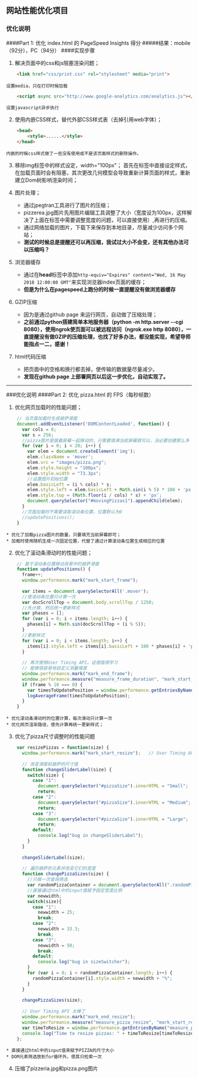 ## 网站性能优化项目

### 优化说明

####Part 1: 优化 index.html 的 PageSpeed Insights 得分
#####结果：mobile（92分），PC（94分）
####实现步骤
1. 解决页面中的css和js阻塞渲染问题；
```html 
	<link href="css/print.css" rel="stylesheet" media="print">        
```
	设置media，只在打印时候加载
```html
	<script async src="http://www.google-analytics.com/analytics.js"></script>
```
	设置javascript异步执行

2. 使用内嵌CSS样式，替代外部CSS样式表（去掉引用web字体）；
```html
	<head>
		<style>......</style>
	</head>
```
	内嵌的时候css样式做了一些没有使用或不是该页面样式的删除操作。

3. 移除img标签中的样式设定，width="100px"；
	首先在标签中直接设定样式，在加载页面时会有阻塞，其次更改几何模型会导致重新计算页面的样式，重新建立Dom树影响渲染时间；

4. 图片处理；
	* 通过jpegtran工具进行了图片的压缩；
	* pizzerea.jpg图片先用图片编辑工具调整了大小（宽度设为100px，这样解决了上面在标签中需要调整宽度的问题，可以直接使用）,再进行的压缩。
	* 通过网络加载的图片，下载下来保存到本地目录，尽量减少访问多个网站；
	* **测试的时候总是提醒还可以再压缩，我试过大小不会变，还有其他办法可以压缩吗？**

5. 浏览器缓存
	* 通过在**head**标签中添加```http-equiv="Expires" content="Wed, 16 May 2018 12:00:00 GMT"```来实现浏览器index页面的缓存；
	* **但是为什么在pagespeed上跑分的时候一直提醒没有做浏览器缓存**
6. GZIP压缩
	* 因为是通过github page 来运行网页，自动做了压缩处理；
	* **之前通过python搭建简单本地服务器（python -m http.server --cgi 8080），使用ngrok使页面可以被远程访问（ngrok.exe http 8080），一直提醒没有做GZIP的压缩处理，也找了好多办法，都没能实现，希望导师能指点一二，感谢！**
7. html代码压缩
	* 把页面中的空格和换行都去掉，使传输的数据量尽量减少。
	* **发现在github page 上部署网页以后这一步优化，自动实现了。**

----

###优化说明
####Part 2: 优化 pizza.html 的 FPS（每秒帧数）

1. 优化网页加载时的性能问题；
```javascript
	// 当页面加载时生成披萨滑窗
	document.addEventListener('DOMContentLoaded', function() {
	  var cols = 8;
	  var s = 256;
	  //pizza图片是跟着屏幕一起移动的，只需要填满当前屏幕就可以，没必要创建那么多
	  for (var i = 0; i < 20; i++) {
	    var elem = document.createElement('img');
	    elem.className = 'mover';
	    elem.src = "images/pizza.png";
	    elem.style.height = "100px";
	    elem.style.width = "73.3px";
	    //设置图片初始位置
	    elem.basicLeft = (i % cols) * s;
	    elem.style.left = elem.basicLeft + Math.sin(i % 5) * 100 + 'px';
	    elem.style.top = (Math.floor(i / cols) * s) + 'px';
	    document.querySelector("#movingPizzas1").appendChild(elem);
	  }
	  //页面加载时不需要读取滚动条位置，位置默认为0
	  //updatePositions();
	}
```
	* 优化了加载pizza图片的数量，只要填充当前屏幕即可；
	* 加载时使用随机生成一次固定位置，代替了通过计算滚动条位置生成相应的位置
2. 优化了滚动条滑动时的性能问题；
```javascript
	// 基于滚动条位置移动背景中的披萨滑窗
	function updatePositions() {
	  frame++;
	  window.performance.mark("mark_start_frame");
	
	  var items = document.querySelectorAll('.mover');
	  //使滚动条位置只计算一次
	  var docScrollTop = document.body.scrollTop / 1250;
	  //先计算，然后统一更新样式
	  var phases = [];
	  for (var i = 0; i < items.length; i++) {
	    phases[i] = Math.sin(docScrollTop + (i % 5));
	  }
	  //更新样式
	  for (var i = 0; i < items.length; i++) {
	    items[i].style.left = items[i].basicLeft + 100 * phases[i] + 'px';
	  }
	
	  // 再次使用User Timing API。这很值得学习
	  // 能够很容易地自定义测量维度
	  window.performance.mark("mark_end_frame");
	  window.performance.measure("measure_frame_duration", "mark_start_frame", "mark_end_frame");
	  if (frame % 10 === 0) {
	    var timesToUpdatePosition = window.performance.getEntriesByName("measure_frame_duration");
	    logAverageFrame(timesToUpdatePosition);
	  }
	}
```
	* 优化滚动条滑动时的位置计算，每次滑动只计算一次
	* 优化网页渲染路径，使先计算再统一更新样式；
3. 优化了pizza尺寸调整时的性能问题
```javascript
	var resizePizzas = function(size) {
	  window.performance.mark("mark_start_resize");   // User Timing API 函数
	
	  // 改变滑窗前披萨的尺寸值
	  function changeSliderLabel(size) {
	    switch(size) {
	      case "1":
	        document.querySelector("#pizzaSize").innerHTML = "Small";
	        return;
	      case "2":
	        document.querySelector("#pizzaSize").innerHTML = "Medium";
	        return;
	      case "3":
	        document.querySelector("#pizzaSize").innerHTML = "Large";
	        return;
	      default:
	        console.log("bug in changeSliderLabel");
	    }
	  }
	
	  changeSliderLabel(size);
	
	  // 遍历披萨的元素并改变它们的宽度
	  function changePizzaSizes(size) {
	    //只做一次查询筛选
	    var randomPizzaContainer = document.querySelectorAll(".randomPizzaContainer");
	    //直接通过html中的input值赋予固定宽度比例
	    var newwidth;
	    switch(size){
	      case "1":
	        newwidth = 25;
	        break;
	      case "2":
	        newwidth = 33.3;
	        break;
	      case "3":
	        newwidth = 50;
	        break;
	      default:
	        console.log("bug in sizeSwitcher");
	    }
	    for (var i = 0; i < randomPizzaContainer.length; i++) {
	      randomPizzaContainer[i].style.width = newwidth + "%";
	    }
	  }
	
	  changePizzaSizes(size);
	
	  // User Timing API 太棒了
	  window.performance.mark("mark_end_resize");
	  window.performance.measure("measure_pizza_resize", "mark_start_resize", "mark_end_resize");
	  var timeToResize = window.performance.getEntriesByName("measure_pizza_resize");
	  console.log("Time to resize pizzas: " + timeToResize[timeToResize.length-1].duration + "ms");
	};
```
	* 直接通过html中的input值来赋予PIZZA的尺寸大小
	* DOM元素筛选放到for循环外，使其只检索一次
	
4. 压缩了pizzeria.jpg和pizza.png图片
